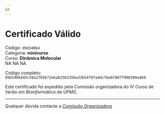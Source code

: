 ```yaml
---
NA
---
```


# Certificado Válido

Código: `d9d340b4`<br>
Categoria: **minicurso**<br>
Curso: **Dinâmica Molecular**<br>
NA
NA
NA


Código completo: `d9d340b445c56a2f85672ebab256335ba33b54f07a4dcfbebf807f908389a469`


Este certificado foi expedido pela Comissão organizadora do *IV Curso de Verão em Bioinformática da UFMG*.

----

Qualquer dúvida contacte a [_Comissão Organizadora_](<mailto:cursobioinfoufmg@gmail.com$subject=[Certificados]>)

